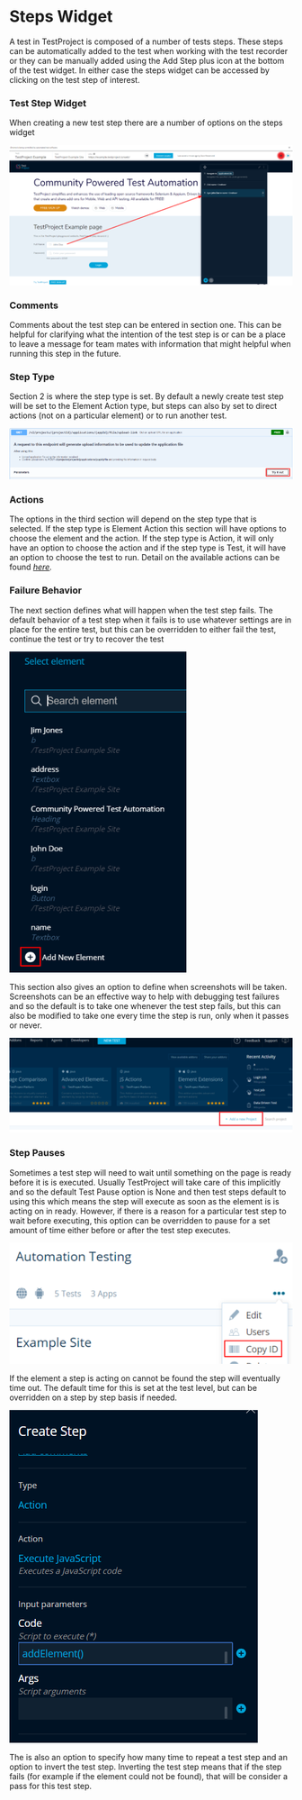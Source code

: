 # Steps Widget

A test in TestProject is composed of a number of tests steps. These steps can be automatically added to the test when working with the test recorder or they can be manually added using the Add Step plus icon at the bottom of the test widget. In either case the steps widget can be accessed by clicking on the test step of interest. 

### Test Step Widget

When creating a new test step there are a number of options on the steps widget

![Steps Widget](../../.gitbook/assets/image%20%2883%29.png)

### Comments

Comments about the test step can be entered in section one. This can be helpful for clarifying what the intention of the test step is or can be a place to leave a message for team mates with information that might helpful when running this step in the future.

### Step Type

Section 2 is where the step type is set. By default a newly create test step will be set to the Element Action type, but steps can also by set to direct actions \(not on a particular element\) or to run another test.

![Change Step type](../../.gitbook/assets/image%20%28174%29.png)

### Actions

The options in the third section will depend on the step type that is selected. If the step type is Element Action this section will have options to choose the element and the action. If the step type is Action, it will only have an option to choose the action and if the step type is Test, it will have an option to choose the test to run. Detail on the available actions can be found [_here_](../available-actions.md)_._

### Failure Behavior

The next section defines what will happen when the test step fails. The default behavior of a test step when it fails is to use whatever settings are in place for the entire test, but this can be overridden to either fail the test, continue the test or try to recover the test

![Failure Behavior Options](../../.gitbook/assets/image%20%28165%29.png)

This section also gives an option to define when screenshots will be taken. Screenshots can be an effective way to help with debugging test failures and so the default is to take one whenever the test step fails, but this can also be modified to take one every time the step is run, only when it passes or never. 

![When to Take a Screenshot](../../.gitbook/assets/image%20%2853%29.png)

### Step Pauses

Sometimes a test step will need to wait until something on the page is ready before it is is executed. Usually TestProject will take care of this implicitly and so the default Test Pause option is None and then test steps default to using this which means the step will execute as soon as the element is is acting on in ready. However, if there is a reason for a particular test step to wait before executing, this option can be overridden to pause for a set amount of time either before or after the test step executes.

![Pause Before Step Execution](../../.gitbook/assets/image%20%28127%29.png)

If the element a step is acting on cannot be found the step will eventually time out. The default time for this is set at the test level, but can be overridden on a step by step basis if needed.

![Override Step Timeout](../../.gitbook/assets/image%20%2894%29.png)

The is also an option to specify how many time to repeat a test step and an option to invert the test step. Inverting the test step means that if the step fails \(for example if the element could not be found\), that will be consider a pass for this test step.

